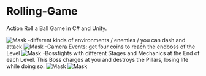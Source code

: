 # Rolling-Game
Action Roll a Ball Game in C# and Unity. 

![Mask](../master/git-readme/Screen01.png)
-different kinds of environments / enemies / you can dash and attack
![Mask](../master/git-readme/Screen02.png)
-Camera Events: get four coins to reach the endboss of the Level
![Mask](../master/git-readme/Screen03.png)
-Bossfights with different Stages and Mechanics at the End of each Level. This Boss charges at you and destroys the Pillars, losing life while doing so.
![Mask](../master/git-readme/Screen04.png)
![Mask](../master/git-readme/Screen05.png)
